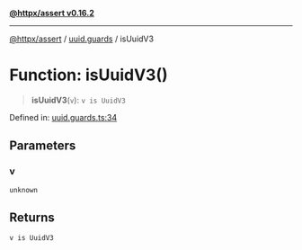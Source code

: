 [**@httpx/assert v0.16.2**](../../README.md)

***

[@httpx/assert](../../README.md) / [uuid.guards](../README.md) / isUuidV3

# Function: isUuidV3()

> **isUuidV3**(`v`): `v is UuidV3`

Defined in: [uuid.guards.ts:34](https://github.com/belgattitude/httpx/blob/4dae8c09c15139f4a822e2110336093570f143a3/packages/assert/src/uuid.guards.ts#L34)

## Parameters

### v

`unknown`

## Returns

`v is UuidV3`
